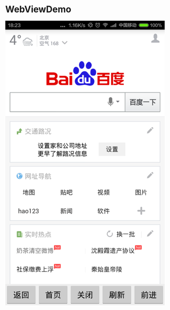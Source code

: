WebViewDemo
===========
![image](https://github.com/SunshineXin/WebViewDemo/blob/master/screenShots/device-2015-01-04-182354.png)
